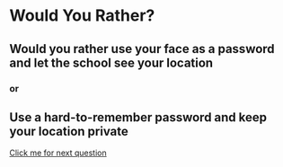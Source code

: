 # Would You Rather?
## Would you rather use your face as a password and let the school see your location
### or
## Use a hard-to-remember password and keep your location private

[Click me for next question](./WouldyouRatherQuestion_2.md) 
